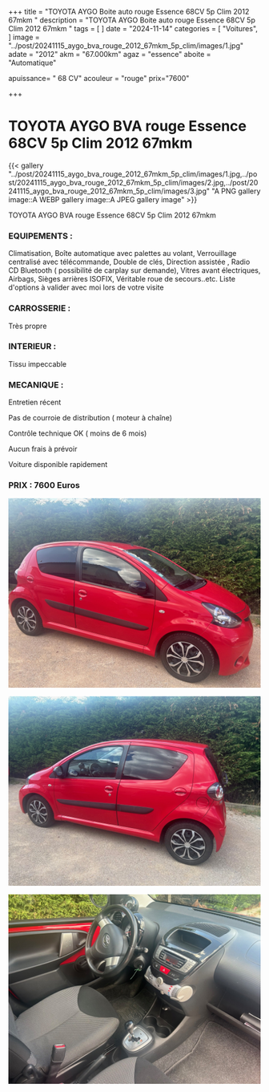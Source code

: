 +++
title = "TOYOTA AYGO Boite auto rouge Essence 68CV 5p Clim 2012 67mkm "
description = "TOYOTA AYGO Boite auto rouge Essence 68CV 5p Clim 2012 67mkm "
tags = [
]
date = "2024-11-14"
categories = [
    "Voitures",
]
image = "../post/20241115_aygo_bva_rouge_2012_67mkm_5p_clim/images/1.jpg"
adate = "2012"
akm = "67.000km"
agaz = "essence"
aboite = "Automatique"

apuissance= " 68 CV"
acouleur = "rouge"
prix="7600"

+++

# TOYOTA AYGO BVA rouge Essence 68CV 5p Clim 2012 67mkm

{{< gallery "../post/20241115_aygo_bva_rouge_2012_67mkm_5p_clim/images/1.jpg,../post/20241115_aygo_bva_rouge_2012_67mkm_5p_clim/images/2.jpg,../post/20241115_aygo_bva_rouge_2012_67mkm_5p_clim/images/3.jpg" "A PNG gallery image::A WEBP gallery image::A JPEG gallery image" >}}


TOYOTA AYGO BVA rouge Essence 68CV 5p Clim 2012 67mkm

### EQUIPEMENTS :
Climatisation, Boîte automatique avec palettes au volant,  Verrouillage centralisé avec télécommande, Double de clés, Direction assistée , Radio CD Bluetooth ( possibilité de carplay sur demande), Vitres avant électriques, Airbags, Sièges arrières ISOFIX, Véritable roue de secours..etc.
Liste d'options à valider avec moi lors de votre visite



### CARROSSERIE :
Très propre 


### INTERIEUR :
Tissu impeccable

### MECANIQUE :
Entretien récent

Pas de courroie de distribution ( moteur à chaîne)

Contrôle technique OK ( moins de 6 mois)

Aucun frais à prévoir

Voiture disponible rapidement


### PRIX : 7600 Euros


<!-- more -->


![](images/1.jpg)

![](images/2.jpg)

![](images/3.jpg)

